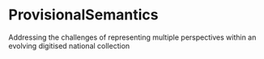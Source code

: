 # ProvisionalSemantics
Addressing the challenges of representing multiple perspectives within an evolving digitised national collection
